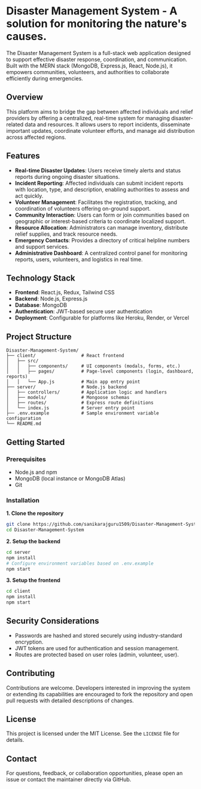 
# Disaster Management System - A solution for monitoring the nature's causes.
 
The Disaster Management System is a full-stack web application designed to support effective disaster response, coordination, and communication. Built with the MERN stack (MongoDB, Express.js, React, Node.js), it empowers communities, volunteers, and authorities to collaborate efficiently during emergencies.

## Overview

This platform aims to bridge the gap between affected individuals and relief providers by offering a centralized, real-time system for managing disaster-related data and resources. It allows users to report incidents, disseminate important updates, coordinate volunteer efforts, and manage aid distribution across affected regions.

## Features

- **Real-time Disaster Updates**: Users receive timely alerts and status reports during ongoing disaster situations.
- **Incident Reporting**: Affected individuals can submit incident reports with location, type, and description, enabling authorities to assess and act quickly.
- **Volunteer Management**: Facilitates the registration, tracking, and coordination of volunteers offering on-ground support.
- **Community Interaction**: Users can form or join communities based on geographic or interest-based criteria to coordinate localized support.
- **Resource Allocation**: Administrators can manage inventory, distribute relief supplies, and track resource needs.
- **Emergency Contacts**: Provides a directory of critical helpline numbers and support services.
- **Administrative Dashboard**: A centralized control panel for monitoring reports, users, volunteers, and logistics in real time.

## Technology Stack

- **Frontend**: React.js, Redux, Tailwind CSS
- **Backend**: Node.js, Express.js
- **Database**: MongoDB
- **Authentication**: JWT-based secure user authentication
- **Deployment**: Configurable for platforms like Heroku, Render, or Vercel

## Project Structure

```
Disaster-Management-System/
├── client/                 # React frontend
│   ├── src/
│   │   ├── components/     # UI components (modals, forms, etc.)
│   │   ├── pages/          # Page-level components (login, dashboard, reports)
│   │   └── App.js          # Main app entry point
├── server/                 # Node.js backend
│   ├── controllers/        # Application logic and handlers
│   ├── models/             # Mongoose schemas
│   ├── routes/             # Express route definitions
│   └── index.js            # Server entry point
├── .env.example            # Sample environment variable configuration
└── README.md
```

## Getting Started

### Prerequisites

- Node.js and npm
- MongoDB (local instance or MongoDB Atlas)
- Git

### Installation

**1. Clone the repository**
```bash
git clone https://github.com/sanikarajguru1509/Disaster-Management-System.git
cd Disaster-Management-System
```

**2. Setup the backend**
```bash
cd server
npm install
# Configure environment variables based on .env.example
npm start
```

**3. Setup the frontend**
```bash
cd client
npm install
npm start
```

## Security Considerations

- Passwords are hashed and stored securely using industry-standard encryption.
- JWT tokens are used for authentication and session management.
- Routes are protected based on user roles (admin, volunteer, user).

## Contributing

Contributions are welcome. Developers interested in improving the system or extending its capabilities are encouraged to fork the repository and open pull requests with detailed descriptions of changes.

## License

This project is licensed under the MIT License. See the `LICENSE` file for details.

## Contact

For questions, feedback, or collaboration opportunities, please open an issue or contact the maintainer directly via GitHub.

